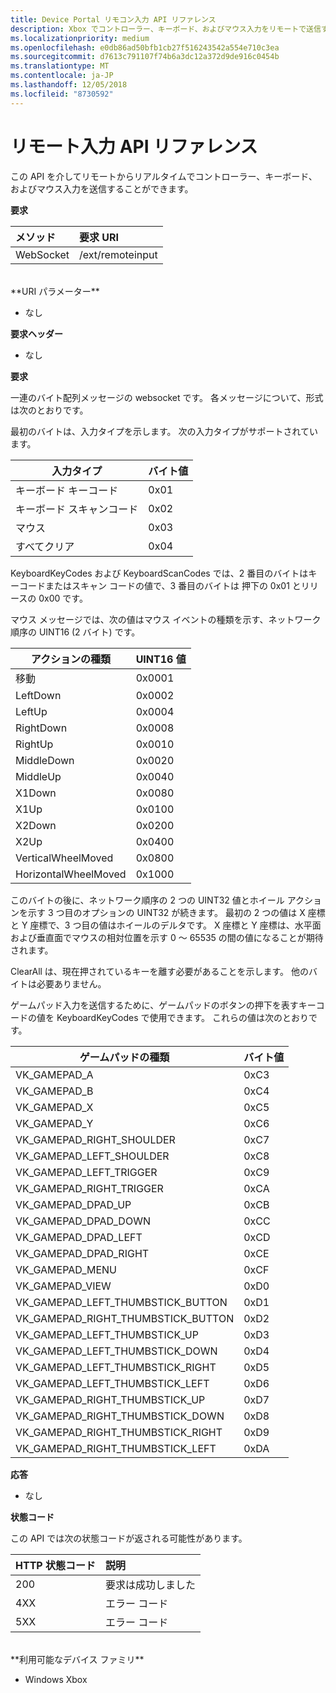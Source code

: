 ```yaml
---
title: Device Portal リモコン入力 API リファレンス
description: Xbox でコントローラー、キーボード、およびマウス入力をリモートで送信する方法について説明します。
ms.localizationpriority: medium
ms.openlocfilehash: e0db86ad50bfb1cb27f516243542a554e710c3ea
ms.sourcegitcommit: d7613c791107f74b6a3dc12a372d9de916c0454b
ms.translationtype: MT
ms.contentlocale: ja-JP
ms.lasthandoff: 12/05/2018
ms.locfileid: "8730592"
---
```

# <a name="remote-input-api-reference"></a>リモート入力 API リファレンス   
この API を介してリモートからリアルタイムでコントローラー、キーボード、およびマウス入力を送信することができます。

**要求**

メソッド      | 要求 URI
:------     | :-----
WebSocket | /ext/remoteinput
<br />
**URI パラメーター**

- なし

**要求ヘッダー**

- なし

**要求**

一連のバイト配列メッセージの websocket です。 各メッセージについて、形式は次のとおりです。

最初のバイトは、入力タイプを示します。 次の入力タイプがサポートされています。

| 入力タイプ        | バイト値 |
|------------|-------------|
キーボード キーコード | 0x01
キーボード スキャンコード | 0x02
マウス | 0x03
すべてクリア | 0x04

KeyboardKeyCodes および KeyboardScanCodes では、2 番目のバイトはキーコードまたはスキャン コードの値で、3 番目のバイトは 押下の 0x01 とリリースの 0x00 です。

マウス メッセージでは、次の値はマウス イベントの種類を示す、ネットワーク順序の UINT16 (2 バイト) です。

| アクションの種類        | UINT16 値 |
|------------|-------------|
移動 | 0x0001
LeftDown | 0x0002
LeftUp | 0x0004
RightDown | 0x0008
RightUp | 0x0010
MiddleDown | 0x0020
MiddleUp | 0x0040
X1Down | 0x0080
X1Up | 0x0100
X2Down | 0x0200
X2Up | 0x0400
VerticalWheelMoved | 0x0800
HorizontalWheelMoved | 0x1000

このバイトの後に、ネットワーク順序の 2 つの UINT32 値とホイール アクションを示す 3 つ目のオプションの UINT32 が続きます。 最初の 2 つの値は X 座標と Y 座標で、3 つ目の値はホイールのデルタです。 X 座標と Y 座標は、水平面および垂直面でマウスの相対位置を示す 0 ～ 65535 の間の値になることが期待されます。

ClearAll は、現在押されているキーを離す必要があることを示します。 他のバイトは必要ありません。

ゲームパッド入力を送信するために、ゲームパッドのボタンの押下を表すキーコードの値を KeyboardKeyCodes で使用できます。 これらの値は次のとおりです。

| ゲームパッドの種類        | バイト値 |
|------------|-------------|
VK_GAMEPAD_A                       |  0xC3
VK_GAMEPAD_B                       |  0xC4
VK_GAMEPAD_X                       |  0xC5
VK_GAMEPAD_Y                       |  0xC6
VK_GAMEPAD_RIGHT_SHOULDER          |  0xC7
VK_GAMEPAD_LEFT_SHOULDER           |  0xC8
VK_GAMEPAD_LEFT_TRIGGER            |  0xC9
VK_GAMEPAD_RIGHT_TRIGGER           |  0xCA
VK_GAMEPAD_DPAD_UP                 |  0xCB
VK_GAMEPAD_DPAD_DOWN               |  0xCC
VK_GAMEPAD_DPAD_LEFT               |  0xCD
VK_GAMEPAD_DPAD_RIGHT              |  0xCE
VK_GAMEPAD_MENU                    |  0xCF
VK_GAMEPAD_VIEW                    |  0xD0
VK_GAMEPAD_LEFT_THUMBSTICK_BUTTON  |  0xD1
VK_GAMEPAD_RIGHT_THUMBSTICK_BUTTON |  0xD2
VK_GAMEPAD_LEFT_THUMBSTICK_UP      |  0xD3
VK_GAMEPAD_LEFT_THUMBSTICK_DOWN    |  0xD4
VK_GAMEPAD_LEFT_THUMBSTICK_RIGHT   |  0xD5
VK_GAMEPAD_LEFT_THUMBSTICK_LEFT    |  0xD6
VK_GAMEPAD_RIGHT_THUMBSTICK_UP     |  0xD7
VK_GAMEPAD_RIGHT_THUMBSTICK_DOWN   |  0xD8
VK_GAMEPAD_RIGHT_THUMBSTICK_RIGHT  |  0xD9
VK_GAMEPAD_RIGHT_THUMBSTICK_LEFT   |  0xDA


**応答**   

- なし

**状態コード**

この API では次の状態コードが返される可能性があります。

HTTP 状態コード      | 説明
:------     | :-----
200 | 要求は成功しました
4XX | エラー コード
5XX | エラー コード

<br />
**利用可能なデバイス ファミリ**

* Windows Xbox